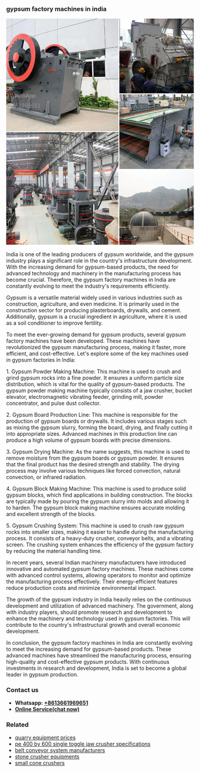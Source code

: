 <h3>gypsum factory machines in india</h3><img src='1706755856.jpg' alt=''><p>India is one of the leading producers of gypsum worldwide, and the gypsum industry plays a significant role in the country's infrastructure development. With the increasing demand for gypsum-based products, the need for advanced technology and machinery in the manufacturing process has become crucial. Therefore, the gypsum factory machines in India are constantly evolving to meet the industry's requirements efficiently.</p><p>Gypsum is a versatile material widely used in various industries such as construction, agriculture, and even medicine. It is primarily used in the construction sector for producing plasterboards, drywalls, and cement. Additionally, gypsum is a crucial ingredient in agriculture, where it is used as a soil conditioner to improve fertility.</p><p>To meet the ever-growing demand for gypsum products, several gypsum factory machines have been developed. These machines have revolutionized the gypsum manufacturing process, making it faster, more efficient, and cost-effective. Let's explore some of the key machines used in gypsum factories in India:</p><p>1. Gypsum Powder Making Machine: This machine is used to crush and grind gypsum rocks into a fine powder. It ensures a uniform particle size distribution, which is vital for the quality of gypsum-based products. The gypsum powder making machine typically consists of a jaw crusher, bucket elevator, electromagnetic vibrating feeder, grinding mill, powder concentrator, and pulse dust collector.</p><p>2. Gypsum Board Production Line: This machine is responsible for the production of gypsum boards or drywalls. It includes various stages such as mixing the gypsum slurry, forming the board, drying, and finally cutting it into appropriate sizes. Advanced machines in this production line can produce a high volume of gypsum boards with precise dimensions.</p><p>3. Gypsum Drying Machine: As the name suggests, this machine is used to remove moisture from the gypsum boards or gypsum powder. It ensures that the final product has the desired strength and stability. The drying process may involve various techniques like forced convection, natural convection, or infrared radiation.</p><p>4. Gypsum Block Making Machine: This machine is used to produce solid gypsum blocks, which find applications in building construction. The blocks are typically made by pouring the gypsum slurry into molds and allowing it to harden. The gypsum block making machine ensures accurate molding and excellent strength of the blocks.</p><p>5. Gypsum Crushing System: This machine is used to crush raw gypsum rocks into smaller sizes, making it easier to handle during the manufacturing process. It consists of a heavy-duty crusher, conveyor belts, and a vibrating screen. The crushing system enhances the efficiency of the gypsum factory by reducing the material handling time.</p><p>In recent years, several Indian machinery manufacturers have introduced innovative and automated gypsum factory machines. These machines come with advanced control systems, allowing operators to monitor and optimize the manufacturing process effectively. Their energy-efficient features reduce production costs and minimize environmental impact.</p><p>The growth of the gypsum industry in India heavily relies on the continuous development and utilization of advanced machinery. The government, along with industry players, should promote research and development to enhance the machinery and technology used in gypsum factories. This will contribute to the country's infrastructural growth and overall economic development.</p><p>In conclusion, the gypsum factory machines in India are constantly evolving to meet the increasing demand for gypsum-based products. These advanced machines have streamlined the manufacturing process, ensuring high-quality and cost-effective gypsum products. With continuous investments in research and development, India is set to become a global leader in gypsum production.</p><h3>Contact us</h3><ul><li><strong>Whatsapp:&nbsp;<a href="https://wa.me/8613661969651">+8613661969651</a></strong></li><li><a href="https://swt.shibang-china.com/?git&amp;zhl&amp;gypsum factory machines in india"><strong>Online Service(chat now)</strong></a></li></ul><h3>Related</h3><ul><li><a href='quarry equipment prices.md'>quarry equipment prices</a></li><li><a href='pe 400 by 600 single toggle jaw crusher specifications.md'>pe 400 by 600 single toggle jaw crusher specifications</a></li><li><a href='belt conveyor system manufacturers.md'>belt conveyor system manufacturers</a></li><li><a href='stone crusher equipments.md'>stone crusher equipments</a></li><li><a href='small cone crushers.md'>small cone crushers</a></li></ul>